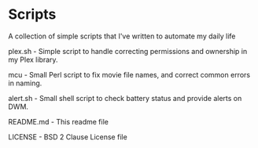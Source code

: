 # Scripts
A collection of simple scripts that I've written to automate my daily life

plex.sh - Simple script to handle correcting permissions and ownership in my Plex library. 

mcu - Small Perl script to fix movie file names, and correct common errors in naming.

alert.sh - Small shell script to check battery status and provide alerts on DWM.

README.md - This readme file

LICENSE - BSD 2 Clause License file
